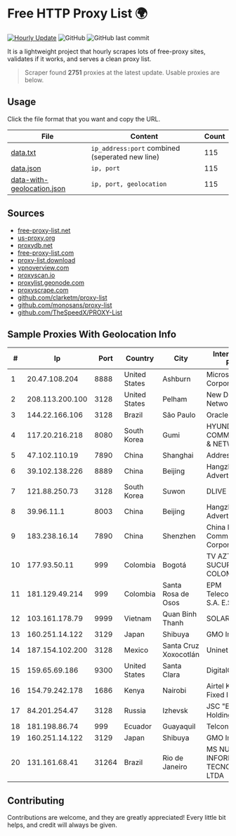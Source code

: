 
# Free HTTP Proxy List 🌍

[![Hourly Update](https://github.com/mertguvencli/http-proxy-list/actions/workflows/main.yml/badge.svg?branch=main)](https://github.com/mertguvencli/http-proxy-list/actions/workflows/main.yml)
![GitHub](https://img.shields.io/github/license/mertguvencli/http-proxy-list)
![GitHub last commit](https://img.shields.io/github/last-commit/mertguvencli/http-proxy-list)

It is a lightweight project that hourly scrapes lots of free-proxy sites, validates if it works, and serves a clean proxy list.


> Scraper found **2751** proxies at the latest update. Usable proxies are below.

## Usage

Click the file format that you want and copy the URL.


|File|Content|Count|
|----|-------|-----|
|[data.txt](https://raw.githubusercontent.com/mertguvencli/http-proxy-list/main/proxy-list/data.txt)|`ip_address:port` combined (seperated new line)|115|
|[data.json](https://raw.githubusercontent.com/mertguvencli/http-proxy-list/main/proxy-list/data.json)|`ip, port`|115|
|[data-with-geolocation.json](https://raw.githubusercontent.com/mertguvencli/http-proxy-list/main/proxy-list/data-with-geolocation.json)|`ip, port, geolocation`|115|

## Sources

* [free-proxy-list.net](https://free-proxy-list.net)
* [us-proxy.org](https://www.us-proxy.org)
* [proxydb.net](http://proxydb.net)
* [free-proxy-list.com](https://free-proxy-list.com/?page=&port=&type%5B%5D=http&type%5B%5D=https&up_time=0&search=Search)
* [proxy-list.download](https://www.proxy-list.download/HTTP)
* [vpnoverview.com](https://vpnoverview.com/privacy/anonymous-browsing/free-proxy-servers)
* [proxyscan.io](https://www.proxyscan.io)
* [proxylist.geonode.com](https://proxylist.geonode.com/api/proxy-list?limit=300&page=1&sort_by=lastChecked&sort_type=desc&protocols=http,https)
* [proxyscrape.com](https://api.proxyscrape.com/v2/?request=displayproxies&protocol=http&timeout=10000&country=all&ssl=all&anonymity=all)
* [github.com/clarketm/proxy-list](https://raw.githubusercontent.com/clarketm/proxy-list/master/proxy-list-raw.txt)
* [github.com/monosans/proxy-list](https://raw.githubusercontent.com/monosans/proxy-list/main/proxies/http.txt)
* [github.com/TheSpeedX/PROXY-List](https://raw.githubusercontent.com/TheSpeedX/PROXY-List/master/http.txt)


## Sample Proxies With Geolocation Info

|#|Ip|Port|Country|City|Internet Service Provider|
|-|--|----|-------|----|-------------------------|
|1|20.47.108.204|8888|United States|Ashburn|Microsoft Corporation|
|2|208.113.200.100|3128|United States|Pelham|New Dream Network, LLC|
|3|144.22.166.106|3128|Brazil|São Paulo|Oracle Corporation|
|4|117.20.216.218|8080|South Korea|Gumi|HYUNDAI COMMUNICATIONS & NETWORK|
|5|47.102.110.19|7890|China|Shanghai|Addresses CNNIC|
|6|39.102.138.226|8889|China|Beijing|Hangzhou Alibaba Advertising Co|
|7|121.88.250.73|3128|South Korea|Suwon|DLIVE|
|8|39.96.11.1|8003|China|Beijing|Hangzhou Alibaba Advertising Co|
|9|183.238.16.14|7890|China|Shenzhen|China Mobile Communications Corporation|
|10|177.93.50.11|999|Colombia|Bogotá|TV AZTECA SUCURSAL COLOMBIA|
|11|181.129.49.214|999|Colombia|Santa Rosa de Osos|EPM Telecomunicaciones S.A. E.S.P.|
|12|103.161.178.79|9999|Vietnam|Quan Binh Thanh|SOLARE|
|13|160.251.14.122|3129|Japan|Shibuya|GMO Internet, Inc|
|14|187.154.102.200|3128|Mexico|Santa Cruz Xoxocotlán|Uninet S.A. de C.V.|
|15|159.65.69.186|9300|United States|Santa Clara|DigitalOcean, LLC|
|16|154.79.242.178|1686|Kenya|Nairobi|Airtel KE Mobile & Fixed Internet|
|17|84.201.254.47|3128|Russia|Izhevsk|JSC "ER-Telecom Holding"|
|18|181.198.86.74|999|Ecuador|Guayaquil|Telconet S.A|
|19|160.251.14.122|3129|Japan|Shibuya|GMO Internet, Inc|
|20|131.161.68.41|31264|Brazil|Rio de Janeiro|MS NUNES INFORMA??O TECNOLOGICA LTDA|



## Contributing

Contributions are welcome, and they are greatly appreciated! Every
little bit helps, and credit will always be given.

